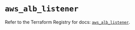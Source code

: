 # `aws_alb_listener`

Refer to the Terraform Registry for docs: [`aws_alb_listener`](https://registry.terraform.io/providers/hashicorp/aws/5.89.0/docs/resources/alb_listener).
